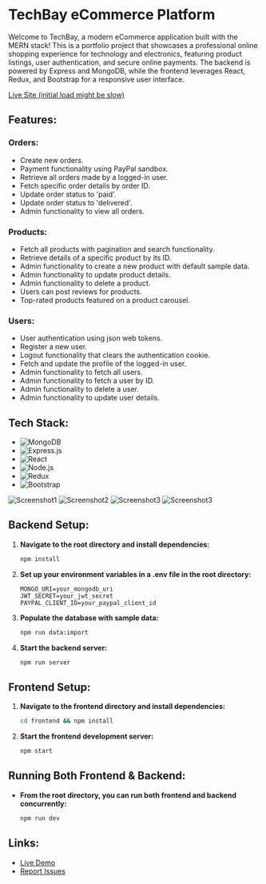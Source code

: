 # TechBay eCommerce Platform

Welcome to TechBay, a modern eCommerce application built with the MERN stack! This is a portfolio project that showcases a professional online shopping experience for technology and electronics, featuring product listings, user authentication, and secure online payments. The backend is powered by Express and MongoDB, while the frontend leverages React, Redux, and Bootstrap for a responsive user interface.

[Live Site (initial load might be slow)](https://e-commerce-site-y0uv.onrender.com)

## Features:

### Orders:

- Create new orders.
- Payment functionality using PayPal sandbox.
- Retrieve all orders made by a logged-in user.
- Fetch specific order details by order ID.
- Update order status to 'paid'.
- Update order status to 'delivered'.
- Admin functionality to view all orders.

### Products:

- Fetch all products with pagination and search functionality.
- Retrieve details of a specific product by its ID.
- Admin functionality to create a new product with default sample data.
- Admin functionality to update product details.
- Admin functionality to delete a product.
- Users can post reviews for products.
- Top-rated products featured on a product carousel.

### Users:

- User authentication using json web tokens.
- Register a new user.
- Logout functionality that clears the authentication cookie.
- Fetch and update the profile of the logged-in user.
- Admin functionality to fetch all users.
- Admin functionality to fetch a user by ID.
- Admin functionality to delete a user.
- Admin functionality to update user details.

## Tech Stack:

- ![MongoDB](https://img.shields.io/badge/-MongoDB-13aa52?style=for-the-badge&logo=mongodb&logoColor=white)
- ![Express.js](https://img.shields.io/badge/-Express.js-000000?style=for-the-badge&logo=express&logoColor=white)
- ![React](https://img.shields.io/badge/-React-61DAFB?style=for-the-badge&logo=react&logoColor=white)
- ![Node.js](https://img.shields.io/badge/-Node.js-339933?style=for-the-badge&logo=node.js&logoColor=white)
- ![Redux](https://img.shields.io/badge/-Redux-764ABC?style=for-the-badge&logo=redux&logoColor=white)
- ![Bootstrap](https://img.shields.io/badge/-Bootstrap-7952B3?style=for-the-badge&logo=bootstrap&logoColor=white)

![Screenshot1](https://user-images.githubusercontent.com/119585058/260997062-ed568874-d341-462f-be1e-bbaf67664e11.png)
![Screenshot2](https://user-images.githubusercontent.com/119585058/260997705-3e7046c6-1c4e-4056-a106-53a3fae9a1d5.png)
![Screenshot3](https://user-images.githubusercontent.com/119585058/261002053-72ae595e-d1df-441a-8c89-bca3d293c8af.png)
![Screenshot3](https://user-images.githubusercontent.com/119585058/261002750-a348e553-29e7-4f3f-8f7a-6a4dce6d0734.png)

## Backend Setup:

1. **Navigate to the root directory and install dependencies:**

   ```bash
   npm install
   ```

2. **Set up your environment variables in a .env file in the root directory:**

   ```env
   MONGO_URI=your_mongodb_uri
   JWT_SECRET=your_jwt_secret
   PAYPAL_CLIENT_ID=your_paypal_client_id
   ```

3. **Populate the database with sample data:**

   ```bash
   npm run data:import
   ```

4. **Start the backend server:**
   ```bash
   npm run server
   ```

## Frontend Setup:

1. **Navigate to the frontend directory and install dependencies:**

   ```bash
   cd frontend && npm install
   ```

2. **Start the frontend development server:**
   ```bash
   npm start
   ```

## Running Both Frontend & Backend:

- **From the root directory, you can run both frontend and backend concurrently:**
  ```bash
  npm run dev
  ```

## Links:

- [Live Demo](https://e-commerce-site-y0uv.onrender.com/upload)
- [Report Issues](https://github.com/alexmc2/e-commerce-site/issues)
